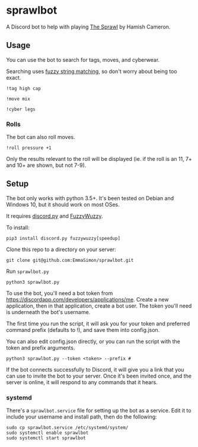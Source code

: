 # sprawlbot

A Discord bot to help with playing [The Sprawl](https://www.drivethrurpg.com/product/171286/) by Hamish Cameron.

## Usage

You can use the bot to search for tags, moves, and cyberwear.

Searching uses [fuzzy string matching](https://github.com/seatgeek/fuzzywuzzy), so don't worry about being too exact.

`!tag high cap`

`!move mix`

`!cyber legs`

### Rolls

The bot can also roll moves.

`!roll pressure +1`

Only the results relevant to the roll will be displayed (ie. if the roll is an 11, 7+ and 10+ are shown, but not 7-9).


## Setup

The bot only works with python 3.5+. It's been tested on Debian and Windows 10, but it should work on most OSes.

It requires [discord.py](https://github.com/Rapptz/discord.py) and [FuzzyWuzzy](https://github.com/seatgeek/fuzzywuzzy).

To install:
```
pip3 install discord.py fuzzywuzzy[speedup]
```

Clone this repo to a directory on your server:
```
git clone git@github.com:EmmaSimon/sprawlbot.git
```

Run `sprawlbot.py`

```
python3 sprawlbot.py
```

To use the bot, you'll need a bot token from <https://discordapp.com/developers/applications/me>. Create a new application, then in that application, create a bot user. The token you'll need is underneath the bot's username.

The first time you run the script, it will ask you for your token and preferred command prefix (defaults to !), and save them into config.json.

You can also edit config.json directly, or you can run the script with the token and prefix arguments.

```
python3 sprawlbot.py --token <token> --prefix #
```

If the bot connects successfully to Discord, it will give you a link that you can use to invite the bot to your server. Once it's been invited once, and the server is online, it will respond to any commands that it hears.

### systemd

There's a `sprawlbot.service` file for setting up the bot as a service. Edit it to include your username and install path, then do the following:
```
sudo cp sprawlbot.service /etc/systemd/system/
sudo systemctl enable sprawlbot
sudo systemctl start sprawlbot
```
